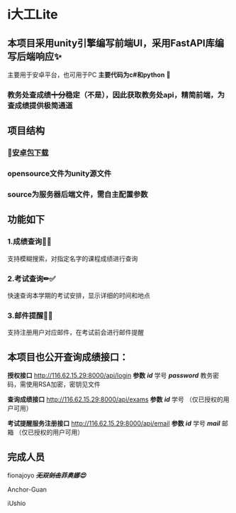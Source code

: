 # i大工Lite
## 本项目采用unity引擎编写前端UI，采用FastAPI库编写后端响应✨
主要用于安卓平台，也可用于PC
**主要代码为c#和python** 🤩
### 教务处查成绩~~十分稳定~~（不是），因此获取教务处api，精简前端，为查成绩提供极简通道

## 项目结构
### 📲[安卓包下载](https://github.com/iUshio/DLUT-OPENSOURCE/raw/main/i%E5%A4%A7%E5%B7%A5Lite.apk)
### opensource文件为unity源文件
### source为服务器后端文件，需自主配置参数

## 功能如下
### 1.成绩查询📑✅
支持模糊搜索，对指定名字的课程成绩进行查询
### 2.考试查询✏✅
快速查询本学期的考试安排，显示详细的时间和地点
### 3.邮件提醒📩✅
支持注册用户对应邮件，在考试前会进行邮件提醒

## 本项目也公开查询成绩接口：
**授权接口** http://116.62.15.29:8000/api/login
**参数**
***id*** 学号
***password*** 教务密码，需使用RSA加密，密钥见文件

**查询成绩接口** http://116.62.15.29:8000/api/exams
**参数**
***id*** 学号
（仅已授权的用户可用）

**考试提醒服务注册接口** http://116.62.15.29:8000/api/email
**参数**
***id*** 学号
***mail*** 邮箱
（仅已授权的用户可用）

## 完成人员
fionajoyo ***~~无双剑击~~菲奥娜😍***

Anchor-Guan 

iUshio
